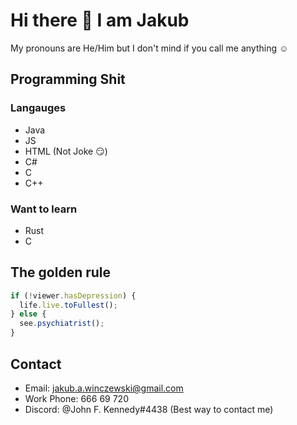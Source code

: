 # Hi there 👋 I am Jakub


My pronouns are He/Him but I don't mind if you call me anything ☺

## Programming Shit

### Langauges
- Java
- JS
- HTML (Not Joke 😏)
- C#
- C
- C++
### Want to learn
- Rust
- C
## The golden rule
```js
if (!viewer.hasDepression) {
  life.live.toFullest();
} else {
  see.psychiatrist();
}
```
## Contact
- Email: jakub.a.winczewski@gmail.com
- Work Phone: 666 69 720
- Discord: @John F. Kennedy#4438 (Best way to contact me)
